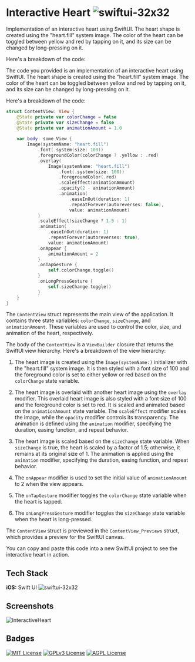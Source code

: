 
# Interactive Heart ![swiftui-32x32](https://github.com/JJkip/InteractiveHeart/assets/2306651/0f23f50d-7c4b-440e-9385-b70106291b80)

Implementation of an interactive heart using SwiftUI. The heart shape is created using the "heart.fill" system image. The color of the heart can be toggled between yellow and red by tapping on it, and its size can be changed by long-pressing on it.

Here's a breakdown of the code:

The code you provided is an implementation of an interactive heart using SwiftUI. The heart shape is created using the "heart.fill" system image. The color of the heart can be toggled between yellow and red by tapping on it, and its size can be changed by long-pressing on it.

Here's a breakdown of the code:

```swift
struct ContentView: View {
    @State private var colorChange = false
    @State private var sizeChange = false
    @State private var animationAmount = 1.0
    
    var body: some View {
        Image(systemName: "heart.fill")
            .font(.system(size: 100))
            .foregroundColor(colorChange ? .yellow : .red)
            .overlay(
                Image(systemName: "heart.fill")
                    .font(.system(size: 100))
                    .foregroundColor(.red)
                    .scaleEffect(animationAmount)
                    .opacity(2 - animationAmount)
                    .animation(
                        .easeInOut(duration: 1)
                        .repeatForever(autoreverses: false),
                        value: animationAmount)
            )
            .scaleEffect(sizeChange ? 1.5 : 1)
            .animation(
                .easeInOut(duration: 1)
                .repeatForever(autoreverses: true),
                value: animationAmount)
            .onAppear {
                animationAmount = 2
            }
            .onTapGesture {
                self.colorChange.toggle()
            }
            .onLongPressGesture {
                self.sizeChange.toggle()
            }
    }
}
```

The `ContentView` struct represents the main view of the application. It contains three state variables: `colorChange`, `sizeChange`, and `animationAmount`. These variables are used to control the color, size, and animation of the heart, respectively.

The body of the `ContentView` is a `ViewBuilder` closure that returns the SwiftUI view hierarchy. Here's a breakdown of the view hierarchy:

1. The heart image is created using the `Image(systemName:)` initializer with the "heart.fill" system image. It is then styled with a font size of 100 and the foreground color is set to either yellow or red based on the `colorChange` state variable.

2. The heart image is overlaid with another heart image using the `overlay` modifier. This overlaid heart image is also styled with a font size of 100 and the foreground color is set to red. It is scaled and animated based on the `animationAmount` state variable. The `scaleEffect` modifier scales the image, while the `opacity` modifier controls its transparency. The animation is defined using the `animation` modifier, specifying the duration, easing function, and repeat behavior.

3. The heart image is scaled based on the `sizeChange` state variable. When `sizeChange` is true, the heart is scaled by a factor of 1.5; otherwise, it remains at its original size of 1. The animation is applied using the `animation` modifier, specifying the duration, easing function, and repeat behavior.

4. The `onAppear` modifier is used to set the initial value of `animationAmount` to 2 when the view appears.

5. The `onTapGesture` modifier toggles the `colorChange` state variable when the heart is tapped.

6. The `onLongPressGesture` modifier toggles the `sizeChange` state variable when the heart is long-pressed.

The `ContentView` struct is previewed in the `ContentView_Previews` struct, which provides a preview for the SwiftUI canvas.

You can copy and paste this code into a new SwiftUI project to see the interactive heart in action.


## Tech Stack

**iOS:** Swift UI ![swiftui-32x32](https://github.com/JJkip/InteractiveHeart/assets/2306651/0f23f50d-7c4b-440e-9385-b70106291b80)




## Screenshots

![InteractiveHeart](https://github.com/JJkip/InteractiveHeart/assets/2306651/27923ad5-db32-4ee7-b1df-f67a2274b351)


## Badges



[![MIT License](https://img.shields.io/badge/License-MIT-green.svg)](https://choosealicense.com/licenses/mit/)
[![GPLv3 License](https://img.shields.io/badge/License-GPL%20v3-yellow.svg)](https://opensource.org/licenses/)
[![AGPL License](https://img.shields.io/badge/license-AGPL-blue.svg)](http://www.gnu.org/licenses/agpl-3.0)

